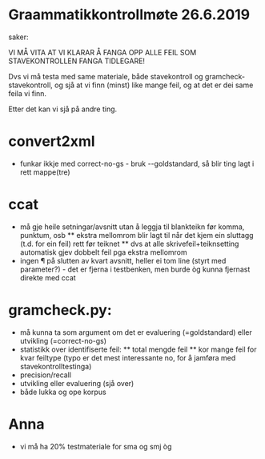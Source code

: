 # Graammatikkontrollmøte 26.6.2019

saker:

VI MÅ VITA AT VI KLARAR Å FANGA OPP ALLE FEIL SOM STAVEKONTROLLEN FANGA TIDLEGARE!

Dvs vi må testa med same materiale, både stavekontroll og gramcheck-stavekontroll, og sjå at vi finn (minst) like mange feil, og at det er dei same feila vi finn.

Etter det kan vi sjå på andre ting.

# convert2xml

* funkar ikkje med correct-no-gs - bruk --goldstandard, så blir ting lagt i rett mappe(tre)

# ccat

* må gje heile setningar/avsnitt utan å leggja til blankteikn før komma, punktum, osb
** ekstra mellomrom blir lagt til når det kjem ein sluttagg (t.d. for ein feil) rett før teiknet
** dvs at alle skrivefeil+teiknsetting automatisk gjev dobbelt feil pga ekstra mellomrom
* ingen ¶ på slutten av kvart avsnitt, heller ei tom line (styrt med parameter?) - det er fjerna i testbenken, men burde òg kunna fjernast direkte med ccat

# gramcheck.py:

* må kunna ta som argument om det er evaluering (=goldstandard) eller utvikling (=correct-no-gs)
* statistikk over identifiserte feil:
** total mengde feil
** kor mange feil for kvar feiltype (typo er det mest interessante no, for å jamføra med stavekontrolltestinga)
* precision/recall
* utvikling eller evaluering (sjå over)
* både lukka og ope korpus

# Anna

* vi må ha 20% testmateriale for sma og smj òg
